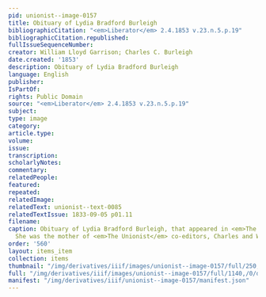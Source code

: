 ```yaml
---
pid: unionist--image-0157
title: Obituary of Lydia Bradford Burleigh
bibliographicCitation: "<em>Liberator</em> 2.4.1853 v.23.n.5.p.19"
bibliographicCitation.republished: 
fullIssueSequenceNumber: 
creator: William Lloyd Garrison; Charles C. Burleigh
date.created: '1853'
description: Obituary of Lydia Bradford Burleigh
language: English
publisher: 
IsPartOf: 
rights: Public Domain
source: "<em>Liberator</em> 2.4.1853 v.23.n.5.p.19"
subject: 
type: image
category: 
article.type: 
volume: 
issue: 
transcription: 
scholarlyNotes: 
commentary: 
relatedPeople: 
featured: 
repeated: 
relatedImage: 
relatedText: unionist--text-0085
relatedTextIssue: 1833-09-05 p01.11
filename: 
caption: Obituary of Lydia Bradford Burleigh, that appeared in <em>The Liberator</em>.
  She was the mother of <em>The Unionist</em> co-editors, Charles and William Burleigh.
order: '560'
layout: items_item
collection: items
thumbnail: "/img/derivatives/iiif/images/unionist--image-0157/full/250,/0/default.jpg"
full: "/img/derivatives/iiif/images/unionist--image-0157/full/1140,/0/default.jpg"
manifest: "/img/derivatives/iiif/unionist--image-0157/manifest.json"
---
```

